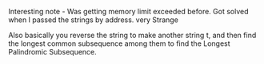 Interesting note - Was getting memory limit exceeded before. 
Got solved when I passed the strings by address. very Strange

Also basically you reverse the string to make another string t, and then find the longest common subsequence among them to find the Longest Palindromic Subsequence.